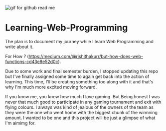 

![gif for github read me](https://user-images.githubusercontent.com/79630997/150179420-ff1aab82-156b-451f-b3ad-4cdfbe37629e.gif)


# Learning-Web-Programming
The plan is to document my journey while I learn Web Programming and write about it.

For How ?
 (https://medium.com/@rishithakurr/but-how-does-web-functions-cd43e8e52d0c).
 
Due to some work and final semester burden, I stopped updating this repo but I've finally assigned some time to again get back into the action of learning. This time, I'll be creating something too along with it and that's why I'm much more excited moving forward.

If you know me, you know how much I love gaming. But Being honest I was never that much good to participate in any gaming tournament and exit with flying colours. I always was kind of jealous of the owners of the team as they were the one who went home with the biggest chunk of the winnning amount. I wanted to be one and this project will be just a glimpse of what I'm aimimg for. 

